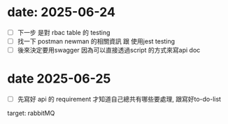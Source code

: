 

# date: 2025-06-24

- [ ] 下一步 是對 rbac table 的 testing
- [ ] 找一下 postman newman 的相關資訊 跟 使用jest testing   
- [ ] 後來決定要用swagger 因為可以直接透過script 的方式來寫api doc

# date 2025-06-25

- [ ] 先寫好 api 的 requirement 才知道自己總共有哪些要處理, 跟寫好to-do-list


target: rabbitMQ